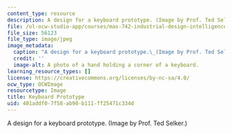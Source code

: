 ```yaml
---
content_type: resource
description: A design for a keyboard prototype. (Image by Prof. Ted Selker.)
file: /ol-ocw-studio-app/courses/mas-742-industrial-design-intelligence-a-cognitive-approach-to-engineering-fall-2003/401addf07f58ab98b111ff25471c334d_mas-742f03.jpg
file_size: 56123
file_type: image/jpeg
image_metadata:
  caption: "A design for a keyboard prototype.\_(Image by Prof. Ted Selker.)"
  credit: ''
  image-alt: A photo of a hand holding a corner of a keyboard.
learning_resource_types: []
license: https://creativecommons.org/licenses/by-nc-sa/4.0/
ocw_type: OCWImage
resourcetype: Image
title: Keyboard Prototype
uid: 401addf0-7f58-ab98-b111-ff25471c334d
---
```

A design for a keyboard prototype. (Image by Prof. Ted Selker.)